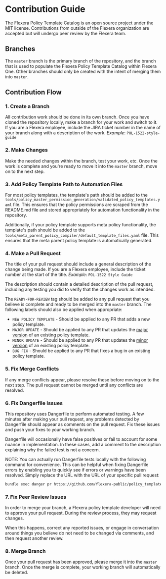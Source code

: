 # Contribution Guide

The Flexera Policy Template Catalog is an open source project under the MIT license. Contributions from outside of the Flexera organization are accepted but will undergo peer review by the Flexera team.

## Branches

The `master` branch is the primary branch of the repository, and the branch that is used to populate the Flexera Policy Template Catalog within Flexera One. Other branches should only be created with the intent of merging them into `master`.

## Contribution Flow

### 1. Create a Branch

All contribution work should be done in its own branch. Once you have cloned the repository locally, make a branch for your work and switch to it. If you are a Flexera employee, include the JIRA ticket number in the name of your branch along with a description of the work. _Example_: `POL-1522-style-guide`

### 2. Make Changes

Make the needed changes within the branch, test your work, etc. Once the work is complete and you're ready to move it into the `master` branch, move on to the next step.

### 3. Add Policy Template Path to Automation Files

For most policy templates, the template's path should be added to the `tools/policy_master_permission_generation/validated_policy_templates.yaml` file. This ensures that the policy permissions are scraped from the README.md file and stored appropriately for automation functionality in the repository.

Additionally, if your policy template supports meta policy functionality, the template's path should be added to the `tools/meta_parent_policy_compiler/default_template_files.yaml` file. This ensures that the meta parent policy template is automatically generated.

### 4. Make a Pull Request

The title of your pull request should include a general description of the change being made. If you are a Flexera employee, include the ticket number at the start of the title. _Example_: `POL-1522 Style Guide`

The description should contain a detailed description of the pull request, including any testing you did to verify that the changes work as intended.

The `READY-FOR-REVIEW` tag should be added to any pull request that you believe is complete and ready to be merged into the `master` branch. The following labels should also be applied when appropriate:

* `NEW POLICY TEMPLATE` - Should be applied to any PR that adds a new policy template.
* `MAJOR UPDATE` - Should be applied to any PR that updates the [major version](https://github.com/flexera-public/policy_templates/blob/master/STYLE_GUIDE.md#versioning) of an existing policy template.
* `MINOR UPDATE` - Should be applied to any PR that updates the [minor version](https://github.com/flexera-public/policy_templates/blob/master/STYLE_GUIDE.md#versioning) of an existing policy template.
* `BUG FIX` - Should be applied to any PR that fixes a bug in an existing policy template.

### 5. Fix Merge Conflicts

If any merge conflicts appear, please resolve these before moving on to the next step. The pull request cannot be merged until any conflicts are resolved.

### 6. Fix Dangerfile Issues

This repository uses Dangerfile to perform automated testing. A few minutes after making your pull request, any problems detected by Dangerfile should appear as comments on the pull request. Fix these issues and push your fixes to your working branch.

Dangerfile will occasionally have false positives or fail to account for some nuance in implementation. In these cases, add a comment to the description explaining why the failed test is not a concern.

NOTE: You can actually run Dangerfile tests locally with the following command for convenience. This can be helpful when fixing Dangerfile errors by enabling you to quickly see if errors or warnings have been resolved. Simply replace the URL with the URL of your specific pull request:

```bash
bundle exec danger pr https://github.com/flexera-public/policy_templates/pull/123456 --pry
```

### 7. Fix Peer Review Issues

In order to merge your branch, a Flexera policy template developer will need to approve your pull request. During the review process, they may request changes.

When this happens, correct any reported issues, or engage in conversation around things you believe do not need to be changed via comments, and then request another review.

### 8. Merge Branch

Once your pull request has been approved, please merge it into the `master` branch. Once the merge is complete, your working branch will automatically be deleted.
